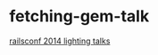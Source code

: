 fetching-gem-talk
=================

[railsconf 2014 lighting talks](http://dapplebeforedawn.github.io/fetching-gem-talk)
